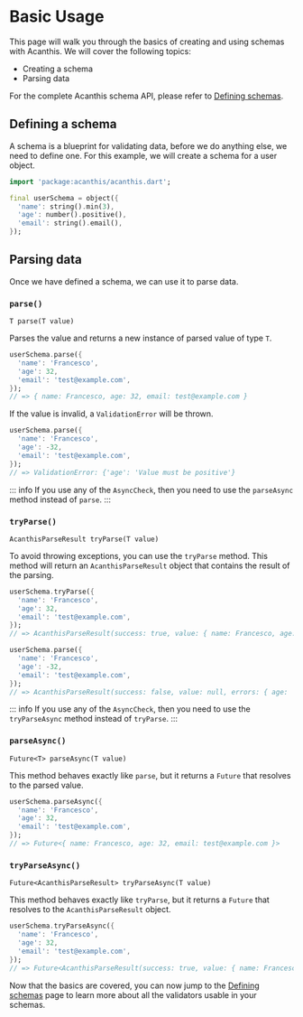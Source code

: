 # Basic Usage

This page will walk you through the basics of creating and using schemas with Acanthis. We will cover the following topics:

- Creating a schema
- Parsing data

For the complete Acanthis schema API, please refer to [Defining schemas](/defining-schemas).

## Defining a schema

A schema is a blueprint for validating data, before we do anything else, we need to define one. For this example, we will create a schema for a user object.

```dart
import 'package:acanthis/acanthis.dart';

final userSchema = object({
  'name': string().min(3),
  'age': number().positive(),
  'email': string().email(),
});
```

## Parsing data

Once we have defined a schema, we can use it to parse data.

### `parse()`

`T parse(T value)`

Parses the value and returns a new instance of parsed value of type `T`.

```dart
userSchema.parse({
  'name': 'Francesco',
  'age': 32,
  'email': 'test@example.com',
});
// => { name: Francesco, age: 32, email: test@example.com }
```

If the value is invalid, a `ValidationError` will be thrown.

```dart
userSchema.parse({
  'name': 'Francesco',
  'age': -32,
  'email': 'test@example.com',
});
// => ValidationError: {'age': 'Value must be positive'}
```

::: info
If you use any of the `AsyncCheck`, then you need to use the `parseAsync` method instead of `parse`.
:::

### `tryParse()`

`AcanthisParseResult tryParse(T value)`

To avoid throwing exceptions, you can use the `tryParse` method. This method will return an `AcanthisParseResult` object that contains the result of the parsing.

```dart
userSchema.tryParse({
  'name': 'Francesco',
  'age': 32,
  'email': 'test@example.com',
});
// => AcanthisParseResult(success: true, value: { name: Francesco, age: 32, email: test@example.com }, errors: {}, metadata: null)

userSchema.parse({
  'name': 'Francesco',
  'age': -32,
  'email': 'test@example.com',
});
// => AcanthisParseResult(success: false, value: null, errors: { age: 'Value must be positive' }, metadata: null)
```

::: info
If you use any of the `AsyncCheck`, then you need to use the `tryParseAsync` method instead of `tryParse`.
:::

### `parseAsync()`

`Future<T> parseAsync(T value)`

This method behaves exactly like `parse`, but it returns a `Future` that resolves to the parsed value.

```dart
userSchema.parseAsync({
  'name': 'Francesco',
  'age': 32,
  'email': 'test@example.com',
});
// => Future<{ name: Francesco, age: 32, email: test@example.com }>
```

### `tryParseAsync()`

`Future<AcanthisParseResult> tryParseAsync(T value)`

This method behaves exactly like `tryParse`, but it returns a `Future` that resolves to the `AcanthisParseResult` object.

```dart
userSchema.tryParseAsync({
  'name': 'Francesco',
  'age': 32,
  'email': 'test@example.com',
});
// => Future<AcanthisParseResult(success: true, value: { name: Francesco, age: 32, email: test@example.com }, errors: {}, metadata: null)>
```

Now that the basics are covered, you can now jump to the [Defining schemas](/defining-schemas) page to learn more about all the validators usable in your schemas.

